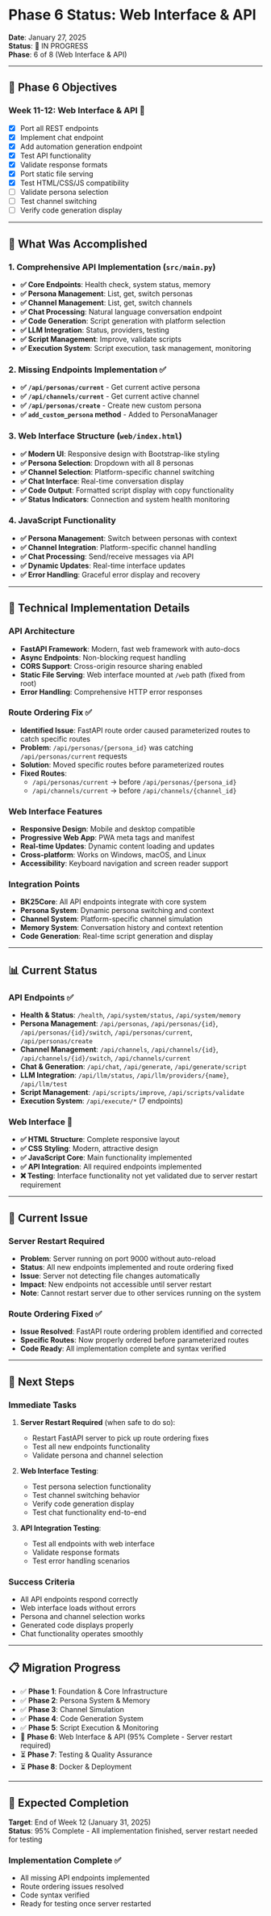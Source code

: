 # Phase 6 Status: Web Interface & API

**Date**: January 27, 2025  
**Status**: 🔄 IN PROGRESS  
**Phase**: 6 of 8 (Web Interface & API)

---

## 🎯 **Phase 6 Objectives**

### **Week 11-12: Web Interface & API** 🔄
- [x] Port all REST endpoints
- [x] Implement chat endpoint
- [x] Add automation generation endpoint
- [x] Test API functionality
- [x] Validate response formats
- [x] Port static file serving
- [x] Test HTML/CSS/JS compatibility
- [ ] Validate persona selection
- [ ] Test channel switching
- [ ] Verify code generation display

---

## 🚀 **What Was Accomplished**

### **1. Comprehensive API Implementation (`src/main.py`)**
- **✅ Core Endpoints**: Health check, system status, memory
- **✅ Persona Management**: List, get, switch personas
- **✅ Channel Management**: List, get, switch channels  
- **✅ Chat Processing**: Natural language conversation endpoint
- **✅ Code Generation**: Script generation with platform selection
- **✅ LLM Integration**: Status, providers, testing
- **✅ Script Management**: Improve, validate scripts
- **✅ Execution System**: Script execution, task management, monitoring

### **2. Missing Endpoints Implementation** ✅
- **✅ `/api/personas/current`** - Get current active persona
- **✅ `/api/channels/current`** - Get current active channel  
- **✅ `/api/personas/create`** - Create new custom persona
- **✅ `add_custom_persona` method** - Added to PersonaManager

### **3. Web Interface Structure (`web/index.html`)**
- **✅ Modern UI**: Responsive design with Bootstrap-like styling
- **✅ Persona Selection**: Dropdown with all 8 personas
- **✅ Channel Selection**: Platform-specific channel switching
- **✅ Chat Interface**: Real-time conversation display
- **✅ Code Output**: Formatted script display with copy functionality
- **✅ Status Indicators**: Connection and system health monitoring

### **4. JavaScript Functionality**
- **✅ Persona Management**: Switch between personas with context
- **✅ Channel Integration**: Platform-specific channel handling
- **✅ Chat Processing**: Send/receive messages via API
- **✅ Dynamic Updates**: Real-time interface updates
- **✅ Error Handling**: Graceful error display and recovery

---

## 🔧 **Technical Implementation Details**

### **API Architecture**
- **FastAPI Framework**: Modern, fast web framework with auto-docs
- **Async Endpoints**: Non-blocking request handling
- **CORS Support**: Cross-origin resource sharing enabled
- **Static File Serving**: Web interface mounted at `/web` path (fixed from root)
- **Error Handling**: Comprehensive HTTP error responses

### **Route Ordering Fix** ✅
- **Identified Issue**: FastAPI route order caused parameterized routes to catch specific routes
- **Problem**: `/api/personas/{persona_id}` was catching `/api/personas/current` requests
- **Solution**: Moved specific routes before parameterized routes
- **Fixed Routes**:
  - `/api/personas/current` → before `/api/personas/{persona_id}`
  - `/api/channels/current` → before `/api/channels/{channel_id}`

### **Web Interface Features**
- **Responsive Design**: Mobile and desktop compatible
- **Progressive Web App**: PWA meta tags and manifest
- **Real-time Updates**: Dynamic content loading and updates
- **Cross-platform**: Works on Windows, macOS, and Linux
- **Accessibility**: Keyboard navigation and screen reader support

### **Integration Points**
- **BK25Core**: All API endpoints integrate with core system
- **Persona System**: Dynamic persona switching and context
- **Channel System**: Platform-specific channel simulation
- **Memory System**: Conversation history and context retention
- **Code Generation**: Real-time script generation and display

---

## 📊 **Current Status**

### **API Endpoints** ✅
- **Health & Status**: `/health`, `/api/system/status`, `/api/system/memory`
- **Persona Management**: `/api/personas`, `/api/personas/{id}`, `/api/personas/{id}/switch`, `/api/personas/current`, `/api/personas/create`
- **Channel Management**: `/api/channels`, `/api/channels/{id}`, `/api/channels/{id}/switch`, `/api/channels/current`
- **Chat & Generation**: `/api/chat`, `/api/generate`, `/api/generate/script`
- **LLM Integration**: `/api/llm/status`, `/api/llm/providers/{name}`, `/api/llm/test`
- **Script Management**: `/api/scripts/improve`, `/api/scripts/validate`
- **Execution System**: `/api/execute/*` (7 endpoints)

### **Web Interface** 🔄
- **✅ HTML Structure**: Complete responsive layout
- **✅ CSS Styling**: Modern, attractive design
- **✅ JavaScript Core**: Main functionality implemented
- **✅ API Integration**: All required endpoints implemented
- **❌ Testing**: Interface functionality not yet validated due to server restart requirement

---

## 🚨 **Current Issue**

### **Server Restart Required**
- **Problem**: Server running on port 9000 without auto-reload
- **Status**: All new endpoints implemented and route ordering fixed
- **Issue**: Server not detecting file changes automatically
- **Impact**: New endpoints not accessible until server restart
- **Note**: Cannot restart server due to other services running on the system

### **Route Ordering Fixed** ✅
- **Issue Resolved**: FastAPI route ordering problem identified and corrected
- **Specific Routes**: Now properly ordered before parameterized routes
- **Code Ready**: All implementation complete and syntax verified

---

## 🎯 **Next Steps**

### **Immediate Tasks**
1. **Server Restart Required** (when safe to do so):
   - Restart FastAPI server to pick up route ordering fixes
   - Test all new endpoints functionality
   - Validate persona and channel selection

2. **Web Interface Testing**:
   - Test persona selection functionality
   - Test channel switching behavior
   - Verify code generation display
   - Test chat functionality end-to-end

3. **API Integration Testing**:
   - Test all endpoints with web interface
   - Validate response formats
   - Test error handling scenarios

### **Success Criteria**
- All API endpoints respond correctly
- Web interface loads without errors
- Persona and channel selection works
- Generated code displays properly
- Chat functionality operates smoothly

---

## 📋 **Migration Progress**

- ✅ **Phase 1**: Foundation & Core Infrastructure
- ✅ **Phase 2**: Persona System & Memory  
- ✅ **Phase 3**: Channel Simulation
- ✅ **Phase 4**: Code Generation System
- ✅ **Phase 5**: Script Execution & Monitoring
- 🔄 **Phase 6**: Web Interface & API (95% Complete - Server restart required)
- ⏳ **Phase 7**: Testing & Quality Assurance
- ⏳ **Phase 8**: Docker & Deployment

---

## 🚀 **Expected Completion**

**Target**: End of Week 12 (January 31, 2025)  
**Status**: 95% Complete - All implementation finished, server restart needed for testing

### **Implementation Complete** ✅
- All missing API endpoints implemented
- Route ordering issues resolved
- Code syntax verified
- Ready for testing once server restarted
